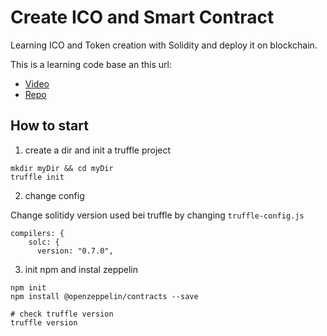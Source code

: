 # Create ICO and Smart Contract

Learning ICO and Token creation with Solidity and deploy it on blockchain.

This is a learning code base an this url:

- [Video](https://www.youtube.com/watch?v=d7cf7KomR6o)
- [Repo](https://github.com/jklepatch/eattheblocks/tree/master/screencast/223-personal-tokens)

## How to start

1. create a dir and init a truffle project

```
mkdir myDir && cd myDir
truffle init
```

2. change config

Change solitidy version used bei truffle by changing `truffle-config.js`

```
compilers: {
    solc: {
      version: "0.7.0",
```

3. init npm and instal zeppelin

```
npm init
npm install @openzeppelin/contracts --save

# check truffle version
truffle version
```
